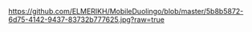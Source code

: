 https://github.com/ELMERIKH/MobileDuolingo/blob/master/5b8b5872-6d75-4142-9437-83732b777625.jpg?raw=true
